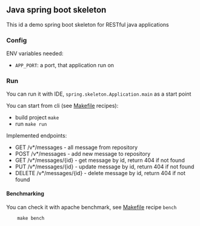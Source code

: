 ## Java spring boot skeleton

This id a demo spring boot skeleton for RESTful java applications

### Config

ENV variables needed:

- `APP_PORT`: a port, that application run on

### Run

You can run it with IDE, `spring.skeleton.Application.main` as a start point
 
You can start from cli (see [Makefile](./Makefile) recipes):

- build project `make`
- run `make run`

Implemented endpoints:

- GET /v*/messages - all message from repository
- POST /v*/messages - add new message to repository
- GET /v*/messages/{id} - get message by id, return 404 if not found
- PUT /v*/messages/{id} - update message by id, return 404 if not found
- DELETE /v*/messages/{id} - delete message by id, return 404 if not found

#### Benchmarking

You can check it with apache benchmark, see [Makefile](./Makefile) recipe `bench`

```shell
    make bench
```